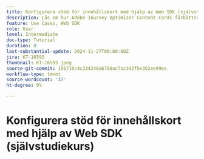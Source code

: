 ```yaml
---
title: Konfigurera stöd för innehållskort med hjälp av Web SDK (självstudiekurs)
description: Läs om hur Adobe Journey Optimizer Content Cards förbättrar engagemanget med personaliserat innehåll, som omfattar fördelar, implementering, användningsexempel och tips.
feature: Use Cases, Web SDK
role: User
level: Intermediate
doc-type: Tutorial
duration: 0
last-substantial-update: 2024-11-27T00:00:00Z
jira: KT-16595
thumbnail: KT-16595.jpeg
source-git-commit: 156710c4c334240a6760ac71c342f5e352ee99ea
workflow-type: tm+mt
source-wordcount: '37'
ht-degree: 0%

---
```



# Konfigurera stöd för innehållskort med hjälp av Web SDK (självstudiekurs)

